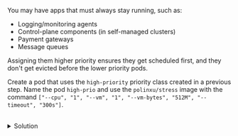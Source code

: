 You may have apps that must always stay running, such as:
- Logging/monitoring agents
- Control-plane components (in self-managed clusters)
- Payment gateways
- Message queues

Assigning them higher priority ensures they get scheduled first, and they don't get evicted before the lower priority pods.

Create a pod that uses the `high-priority` priority class created in a previous step. Name the pod `high-prio` and use the `polinxu/stress` image with the command `["--cpu", "1", "--vm", "1", "--vm-bytes", "512M", "--timeout", "300s"]`.  

<br>
<details><summary>Solution</summary>
<br>

```yaml
# high-prio.yaml
apiVersion: v1
kind: Pod
metadata:
  name: high-prio
spec:
  priorityClassName: high-priority
  containers:
  - name: stress
    image: polinux/stress
    args: ["--cpu", "1", "--vm", "1", "--vm-bytes", "512M", "--timeout", "300s"]
```{{copy}}

```bash
# create the pod
kubectl create -f high-prio.yaml
```{{exec}}

</details>